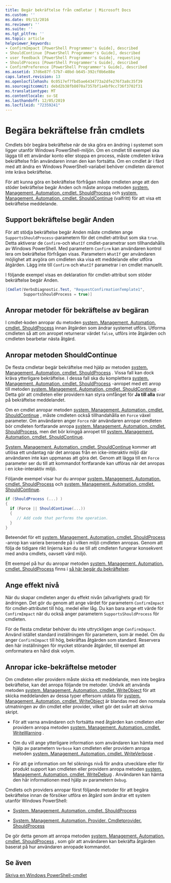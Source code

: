 ```yaml
---
title: Begär bekräftelse från cmdletar | Microsoft Docs
ms.custom: ''
ms.date: 09/13/2016
ms.reviewer: ''
ms.suite: ''
ms.tgt_pltfrm: ''
ms.topic: article
helpviewer_keywords:
- ConfirmImpact [PowerShell Programmer's Guide], described
- ShouldContinue [PowerShell Programmer's Guide], described
- user feedback [PowerShell Programmer's Guide], requesting
- ShouldProcess [PowerShell Programmer's Guide], described
- ConfirmPreference [PowerShell Programmer's Guide], described
ms.assetid: 37d6e87f-57b7-40bd-b645-392cf0b6e88e
caps.latest.revision: 13
ms.openlocfilehash: 0c0517ef7fbd5ae6434773a2dfe276f3a8c35f39
ms.sourcegitcommit: debd2b38fb8070a7357bf1a4bf9cc736f3702f31
ms.translationtype: MT
ms.contentlocale: sv-SE
ms.lasthandoff: 12/05/2019
ms.locfileid: "72359241"
---
```

# <a name="requesting-confirmation-from-cmdlets"></a>Begära bekräftelse från cmdlets

Cmdlets bör begära bekräftelse när de ska göra en ändring i systemet som ligger utanför Windows PowerShell-miljön. Om en cmdlet till exempel ska lägga till ett användar konto eller stoppa en process, måste cmdleten kräva bekräftelse från användaren innan den kan fortsätta. Om en cmdlet är i färd med att ändra en Windows PowerShell-variabel behöver cmdleten däremot inte kräva bekräftelse.

För att kunna göra en bekräftelse förfrågan måste cmdleten ange att den stöder bekräftelse begär Anden och måste anropa metoden [system. Management. Automation. cmdlet. ShouldProcess](/dotnet/api/System.Management.Automation.Cmdlet.ShouldProcess) och [system. Management. Automation. cmdlet. ShouldContinue](/dotnet/api/System.Management.Automation.Cmdlet.ShouldContinue) (valfritt) för att visa ett bekräftelse meddelande.

## <a name="supporting-confirmation-requests"></a>Support bekräftelse begär Anden

För att stödja bekräftelse begär Anden måste cmdleten ange `SupportsShouldProcess`-parametern för det cmdlet-attribut som ska `true`. Detta aktiverar de `Confirm`-och `WhatIf` cmdlet-parametrar som tillhandahålls av Windows PowerShell. Med parametern `Confirm` kan användaren kontrol lera om bekräftelse förfrågan visas. Parametern `WhatIf` ger användaren möjlighet att avgöra om cmdleten ska visa ett meddelande eller utföra åtgärden. Lägg inte till `Confirm` och `WhatIf` parametrar i en cmdlet manuellt.

I följande exempel visas en deklaration för cmdlet-attribut som stöder bekräftelse begär Anden.

```csharp
[Cmdlet(VerbsDiagnostic.Test, "RequestConfirmationTemplate1",
        SupportsShouldProcess = true)]
```

## <a name="calling-the-confirmation-request-methods"></a>Anropar metoder för bekräftelse av begäran

I cmdlet-koden anropar du metoden [system. Management. Automation. cmdlet. ShouldProcess](/dotnet/api/System.Management.Automation.Cmdlet.ShouldProcess) innan åtgärden som ändrar systemet utförs. Utforma cmdleten så att om anropet returnerar värdet `false`, utförs inte åtgärden och cmdleten bearbetar nästa åtgärd.

## <a name="calling-the-shouldcontinue-method"></a>Anropar metoden ShouldContinue

De flesta cmdletar begär bekräftelse med hjälp av metoden [system. Management. Automation. cmdlet. ShouldProcess](/dotnet/api/System.Management.Automation.Cmdlet.ShouldProcess) . Vissa fall kan dock kräva ytterligare bekräftelse. I dessa fall ska du komplettera [system. Management. Automation. cmdlet. ShouldProcess](/dotnet/api/System.Management.Automation.Cmdlet.ShouldProcess) -anropet med ett anrop till metoden [system. Management. Automation. cmdlet. ShouldContinue](/dotnet/api/System.Management.Automation.Cmdlet.ShouldContinue) . Detta gör att cmdleten eller providern kan styra omfånget för **Ja till alla** svar på bekräftelse meddelandet.

Om en cmdlet anropar metoden [system. Management. Automation. cmdlet. ShouldContinue](/dotnet/api/System.Management.Automation.Cmdlet.ShouldContinue) , måste cmdleten också tillhandahålla en `Force` växel parameter. Om användaren anger `Force` när användaren anropar cmdleten bör cmdleten fortfarande anropa [system. Management. Automation. cmdlet. ShouldProcess](/dotnet/api/System.Management.Automation.Cmdlet.ShouldProcess), men det bör kringgå anropet till [system. Management. Automation. cmdlet. ShouldContinue](/dotnet/api/System.Management.Automation.Cmdlet.ShouldContinue).

[System. Management. Automation. cmdlet. ShouldContinue](/dotnet/api/System.Management.Automation.Cmdlet.ShouldContinue) kommer att utlösa ett undantag när det anropas från en icke-interaktiv miljö där användaren inte kan uppmanas att göra det. Genom att lägga till en `Force` parameter ser du till att kommandot fortfarande kan utföras när det anropas i en icke-interaktiv miljö.

Följande exempel visar hur du anropar [system. Management. Automation. cmdlet. ShouldProcess](/dotnet/api/System.Management.Automation.Cmdlet.ShouldProcess) och [system. Management. Automation. cmdlet. ShouldContinue](/dotnet/api/System.Management.Automation.Cmdlet.ShouldContinue).

```csharp
if (ShouldProcess (...) )
{
  if (Force || ShouldContinue(...))
  {
     // Add code that performs the operation.
  }
}
```

Beteendet för ett [system. Management. Automation. cmdlet. ShouldProcess](/dotnet/api/System.Management.Automation.Cmdlet.ShouldProcess) -anrop kan variera beroende på i vilken miljö cmdleten anropas. Genom att följa de tidigare rikt linjerna kan du se till att cmdleten fungerar konsekvent med andra cmdlets, oavsett värd miljö.

Ett exempel på hur du anropar metoden [system. Management. Automation. cmdlet. ShouldProcess](/dotnet/api/System.Management.Automation.Cmdlet.ShouldProcess) finns i [så här begär du bekräftelser](./how-to-request-confirmations.md).

## <a name="specify-the-impact-level"></a>Ange effekt nivå

När du skapar cmdleten anger du effekt nivån (allvarlighets grad) för ändringen. Det gör du genom att ange värdet för parametern `ConfirmImpact` för cmdlet-attributet till hög, medel eller låg. Du kan bara ange ett värde för `ConfirmImpact` när du också anger parametern `SupportsShouldProcess` för cmdleten.

För de flesta cmdletar behöver du inte uttryckligen ange `ConfirmImpact`.  Använd istället standard inställningen för parametern, som är medel. Om du anger `ConfirmImpact` till hög, bekräftas åtgärden som standard. Reservera den här inställningen för mycket störande åtgärder, till exempel att omformatera en hård disk volym.

## <a name="calling-non-confirmation-methods"></a>Anropar icke-bekräftelse metoder

Om cmdleten eller providern måste skicka ett meddelande, men inte begära bekräftelse, kan det anropa följande tre metoder. Undvik att använda metoden [system. Management. Automation. cmdlet. WriteObject](/dotnet/api/System.Management.Automation.Cmdlet.WriteObject) för att skicka meddelanden av dessa typer eftersom utdata för [system. Management. Automation. cmdlet. WriteObject](/dotnet/api/System.Management.Automation.Cmdlet.WriteObject) är blandas med den normala utmatningen av din cmdlet eller provider, vilket gör det svårt att skriva skript.

- För att varna användaren och fortsätta med åtgärden kan cmdleten eller providern anropa metoden [system. Management. Automation. cmdlet. WriteWarning](/dotnet/api/System.Management.Automation.Cmdlet.WriteWarning) .

- Om du vill ange ytterligare information som användaren kan hämta med hjälp av parametern `Verbose` kan cmdleten eller providern anropa metoden [system. Management. Automation. cmdlet. WriteVerbose](/dotnet/api/System.Management.Automation.Cmdlet.WriteVerbose) .

- För att ge information om fel söknings nivå för andra utvecklare eller för produkt support kan cmdleten eller providern anropa metoden [system. Management. Automation. cmdlet. WriteDebug](/dotnet/api/System.Management.Automation.Cmdlet.WriteDebug) . Användaren kan hämta den här informationen med hjälp av parametern `Debug`.

Cmdlets och providers anropar först följande metoder för att begära bekräftelse innan de försöker utföra en åtgärd som ändrar ett system utanför Windows PowerShell:

- [System. Management. Automation. cmdlet. ShouldProcess](/dotnet/api/System.Management.Automation.Cmdlet.ShouldProcess)

- [System. Management. Automation. Provider. Cmdletprovider. ShouldProcess](/dotnet/api/System.Management.Automation.Provider.CmdletProvider.ShouldProcess)

De gör detta genom att anropa metoden [system. Management. Automation. cmdlet. ShouldProcess](/dotnet/api/System.Management.Automation.Cmdlet.ShouldProcess) , som gör att användaren kan bekräfta åtgärden baserat på hur användaren anropade kommandot.

## <a name="see-also"></a>Se även

[Skriva en Windows PowerShell-cmdlet](./writing-a-windows-powershell-cmdlet.md)
